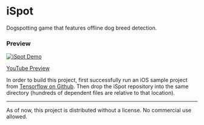 # iSpot

Dogspotting game that features offline dog breed detection.


### Preview

[![iSpot Demo](https://stanford.edu/~santig/ispot/demo_small.gif)](https://www.youtube.com/watch?v=fPw9bcwv22o&feature=youtu.be)

[YouTube Preview](https://www.youtube.com/watch?v=fPw9bcwv22o&feature=youtu.be)



In order to build this project, first successfully run an iOS sample project from [Tensorflow on Github](https://github.com/tensorflow/tensorflow/tree/master/tensorflow/contrib/ios_examples). Then drop the iSpot repository into the same directory (hundreds of dependent files are relative to that location).



------

As of now, this project is distributed without a license. No commercial use allowed.